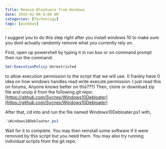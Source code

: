 ```yaml
---
Title: Remove Bloatware from Windows
date: 2019-02-06 6:08 AM
categories: [Technology]
tags: [windows]
---
```


I suggest you to do this step right after you install windows 10 to make sure you dont actually randomly remove what you currently rely on.

First, open up powershell by typing it in run box or on command prompt then run the command:
```powershell
Set-ExecutionPolicy Unrestricted
```

to allow execution permission to the script that we will use. (I frankly have 0 idea on how windows handles read write execute permission. I just read this on forums, Anyone knows better on this???)
Then, clone or download zip file and unzip it from the following git repo:
[https://github.com/Sycnex/Windows10Debloater](https://github.com/Sycnex/Windows10Debloater)

After that, cd into and run the file named Windows10Debloater.ps1 with,
```powershell
.\Windows10Debloater.ps1
```
Wait for it to complete.
You may then reinstall some software if it were removed by this script but you need them. You may also try running individual scripts from the git repo.